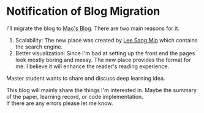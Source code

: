 # Notification of Blog Migration
I'll migrate the blog to [Mao's Blog]("https://mao-blog-7hgbz9fqv-mao718.vercel.app/"). There are two main reasons for it.   
1. Scalability: The new place was created by [Lee Sang Min]("https://github.com/morethanmin") which contains the search engine.  
2. Better visualization: Since I'm bad at setting up the front end the pages look mostly boring and messy. The new place provides the format for me. I believe it will enhance the reader's reading experience.

Master student wants to share and discuss deep learning idea.

This blog will mainly share the things I'm interested in. Maybe the summary of the paper, learning record, or code implementation.  
If there are any errors please let me know.